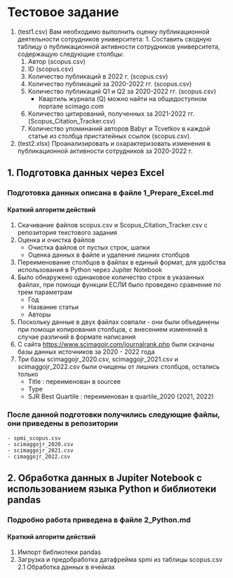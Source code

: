 # Тестовое задание 

1. (test1.csv) Вам необходимо выполнить оценку публикационной деятельности сотрудников университета: 1.	Составить сводную таблицу о публикационной активности сотрудников университета, содержащую следующие столбцы:
    1.	Автор (scopus.csv)
    2.	ID (scopus.csv)
    3.	Количество публикаций в 2022 г. (scopus.csv)
    4.	Количество публикаций за 2020-2022 гг. (scopus.csv)
    5.	Количество публикаций Q1 и Q2 за 2020-2022 гг. (scopus.csv)
        -	Квартиль журнала (Q) можно найти на общедоступном портале scimago.com
    6.	Количество цитирований, полученных за 2021-2022 гг. (Scopus_Citation_Tracker.csv)
    7.	Количество упоминаний авторов Babyr и Tcvetkov в каждой статье из столбца пристатейных ссылок (scopus.csv).
2. (test2.xlsx) Проанализировать и охарактеризовать изменения в публикационной активности сотрудников за 2020-2022 г.

## 1. Подготовка данных через Excel
### Подготовка данных описана в файле 1_Prepare_Excel.md
#### Краткий алгоритм действий
1. Скачивание файлов  scopus.csv и Scopus_Citation_Tracker.csv с репозитория текстового задания
2. Оценка и очистка файлов
    - Очистка файлов от пустых строк, шапки
    - Оценка данных в файле и удаление лишних столбцов
3. Переименование столбцов в файлах в единый формат, для удобства использования в Python через Jupiter Notebook
4. Было обнаружено одинаковое количество строк в указанных файлах, при помощи функции ЕСЛИ было проведено сравнение по трем параметрам
    - Год
    - Название статьи
    - Авторы
5. Поскольку данные в двух файлах совпали - они были объединены при помощи копирования столбцов, с внесением изменений в случае различий в формате написания
6. С сайта https://www.scimagojr.com/journalrank.php были скачаны базы данных источников за 2020 - 2022 года
7. Три базы scimaggojr_2020.csv, scimaggojr_2021.csv и scimaggojr_2022.csv были очищены от лишних столбцов, остались только
    - Title : переименован в sourcee
    - Type 
    - SJR Best Quartile : переименован в quartile_2020 (2021, 2022)
### После данной подготовки получились следующие файлы, они приведены в репозитории
    - spmi_scopus.csv
    - scimaggojr_2020.csv
    - scimaggojr_2021.csv
    - cimaggojr_2022.csv
## 2. Обработка данных в Jupiter Notebook с использованием языка Python и библиотеки pandas
### Подробно работа приведена в файле 2_Python.md
#### Краткий алгоритм действий
1. Импорт библиотеки pandas
2. Загрузка и предобработка датафрейма spmi из таблицы scopus.csv
    2.1 Обработка данных в ячейках


















